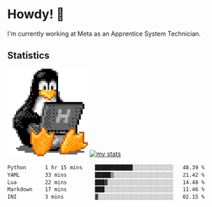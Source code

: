 # Howdy! :penguin:
I'm currently working at Meta as an Apprentice System Technician.

## Statistics

![Tux Pengiun!](tux-linux-penguin.gif)
[![my stats](https://github-readme-stats.vercel.app/api?username=benlodz&showing_icons=true&theme=tokyonight)](https://github.com/anuraghazra/github-readme-stats)

<!-- [![Top Langs](https://github-readme-stats.vercel.app/api/top-langs/?username=benlodz&layout=compact)](https://github.com/anuraghazra/github-readme-stats) ---> 

<!--START_SECTION:waka-->

```txt
Python      1 hr 15 mins    ████████████░░░░░░░░░░░░░   48.39 %
YAML        33 mins         █████▒░░░░░░░░░░░░░░░░░░░   21.42 %
Lua         22 mins         ███▓░░░░░░░░░░░░░░░░░░░░░   14.48 %
Markdown    17 mins         ███░░░░░░░░░░░░░░░░░░░░░░   11.46 %
INI         3 mins          ▓░░░░░░░░░░░░░░░░░░░░░░░░   02.15 %
```

<!--END_SECTION:waka-->
<!--
**benlodz/benlodz** is a ✨ _special_ ✨ repository because its `README.md` (this file) appears on your GitHub profile.

Here are some ideas to get you started:

- 🔭 I’m currently working on ...
- 🌱 I’m currently learning ...
- 👯 I’m looking to collaborate on ...
- 🤔 I’m looking for help with ...
- 💬 Ask me about ...
- 📫 How to reach me: ...
- 😄 Pronouns: ...
- ⚡ Fun fact: ...
-->
